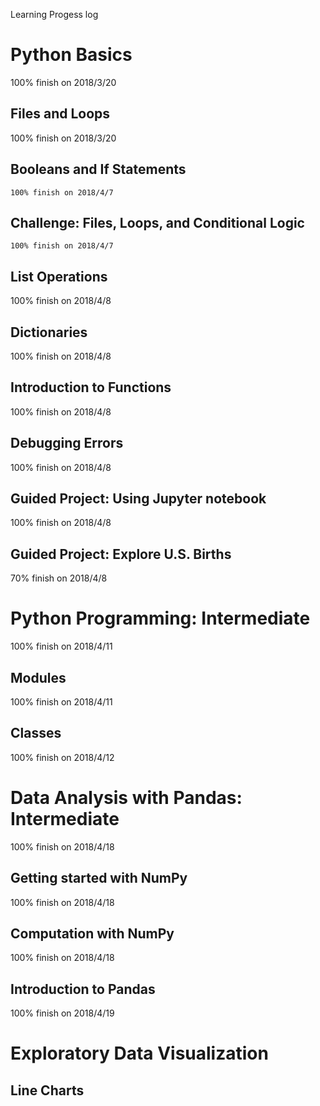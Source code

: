 Learning Progess log


# Python Basics
   100% finish on 2018/3/20
## Files and Loops
   100% finish on 2018/3/20
## Booleans and If Statements
    100% finish on 2018/4/7
## Challenge: Files, Loops, and Conditional Logic
    100% finish on 2018/4/7
## List Operations
 100% finish on 2018/4/8
## Dictionaries
 100% finish on 2018/4/8
## Introduction to Functions
100% finish on 2018/4/8
## Debugging Errors
100% finish on 2018/4/8
## Guided Project: Using Jupyter notebook
100% finish on 2018/4/8
## Guided Project: Explore U.S. Births
70% finish on 2018/4/8
# Python Programming: Intermediate
100% finish on 2018/4/11
## Modules
100% finish on 2018/4/11
## Classes
100% finish on 2018/4/12
# Data Analysis with Pandas: Intermediate
100% finish on 2018/4/18
## Getting started with NumPy
100% finish on 2018/4/18
## Computation with NumPy
100% finish on 2018/4/18
## Introduction to Pandas
100% finish on 2018/4/19
# Exploratory Data Visualization

## Line Charts
